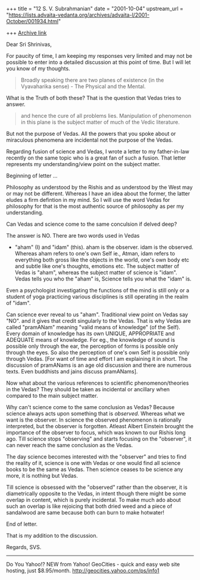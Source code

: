 +++
title = "12 S. V. Subrahmanian"
date = "2001-10-04"
upstream_url = "https://lists.advaita-vedanta.org/archives/advaita-l/2001-October/001934.html"

+++
[Archive link](https://lists.advaita-vedanta.org/archives/advaita-l/2001-October/001934.html)

Dear Sri Shrinivas,

For paucity of time, I am keeping my responses very limited and may not be
possible to enter into a detailed discussion at this point of time.  But I will
let you know of my thoughts.

> Broadly speaking there are two planes of existence (in
> the Vyavaharika sense) - The Physical and the Mental.

What is the Truth of both these?  That is the question that Vedas tries to
answer.

> and hence the cure of all problems lies. Manipulation
> of phenomenon in this plane is the subject matter of
> much of the Vedic literature.

But not the purpose of Vedas.  All the powers that you spoke about or
miraculous phenomena are incidental not the purpose of the Vedas.

Regarding fusion of science and Vedas, I wrote a letter to my father-in-law
recently on the same topic who is a great fan of such a fusion.  That letter
represents my understanding/view point on the subject matter.

Beginning of letter
...

Philosophy as understood by the Rishis and as understood by the
West may or may not be different.  Whereas I have an idea about the
former, the latter eludes a firm defintion in my mind.  So I will use the word
Vedas for philosophy for that is the most authentic source of philosophy as
per my understanding.

Can Vedas and science come to the same conculsion if delved deep?

The answer is NO.  There are two words used in Vedas
- "aham" (I) and "idam" (this).  aham is the observer.  idam is the
observed.  Whereas aham refers to one's own Self ie., Atman, idam refers to
everything both gross like the objects in the world, one's own body etc and
subtle like one's thoughts, emotions etc.  The subject matter of Vedas is
"aham", whereas the subject matter of science is "idam".  Vedas tells you who
the "aham" is, Science tells you what the "idam" is.

Even a psychologist investigating the functions of the mind is still only or a
student of yoga practicing various disciplines is still operating in the realm
of "idam".

Can science ever reveal to us "aham".  Traditional view point on Vedas say
"NO".
and it gives that credit singularly to the Vedas.  That is why Vedas are called
"pramANam" meaning "valid means of knowledge" (of the Self).  Every domain of
knowledge has its own UNIQUE, APPROPRIATE and ADEQUATE means of knowledge.  For
eg., the knowledge of sound is possible only through the ear, the perception of
forms is possible only through the eyes.  So also the perception of one's own
Self is possible only through Vedas.  [For want of time and effort I am
explaining it in short.  The discussion of pramANams is an age old discussion
and there are numerous texts.  Even  buddhists and jains discuss pramANams].

Now what about the various references to scientific phenomenon/theories in the
Vedas?  They should be taken as incidental or ancillary when compared to the
main subject matter.

Why can't science come to the same conclusion as Vedas?  Because science always
acts upon something that is *observed*.  Whereas what we want is the observer.
In science the observed phenomenon is rationally interpreted, but the observer
is forgotten.  Atleast Albert Einstein brought the importance of the observer
to focus, which was known to our Rishis long ago.  Till science stops
"observing" and starts focusing on the "observer", it can never reach the same
conclusion as the Vedas.

The day science becomes interested with the "observer" and tries to find the
reality of it, science is one with Vedas or one would find all science books to
be the same as Vedas.  Then science ceases to be science any more, it is
nothing but Vedas.

Till science is obsessed with the "observed" rather than the observer, it is
diametrically opposite to the Vedas, in intent though there might be some
overlap in content, which is purely incidental.  To make much ado about such an
overlap is like rejoicing that both dried weed and a piece of sandalwood are
same because both can burn to make hotwater!

End of letter.

That is my addition to the discussion.

Regards,
SVS.

__________________________________________________
Do You Yahoo!?
NEW from Yahoo! GeoCities - quick and easy web site hosting, just $8.95/month.
http://geocities.yahoo.com/ps/info1

